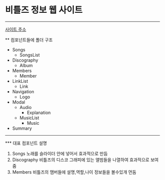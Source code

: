 # 비틀즈 정보 웹 사이트 
---
[사이트 주소](https://justsicklife.github.io/The-Beatles-website/)

** 컴포넌트들에 폴더 구조 
* Songs 
  * SongsList
* Discography
  * Album
* Members
  * Member
* LinkList
  * Link
* Navigation
  * Logo
* Modal
  * Audio
    * Explanation
  * MusicList
    * Music
* Summary
---

*** 대표 컴포넌트 설명
1. Songs
  노래를 슬라이더 안에 넣어서 효과적으로 만듬
2. Discography
  비틀즈의 디스코 그래피에 있는 앨범들을 나열하여 효과적으로 보여줌
3. Members
  비틀즈의 맴버들에 설명,역할,나이 정보들을 볼수있개 먼둠
